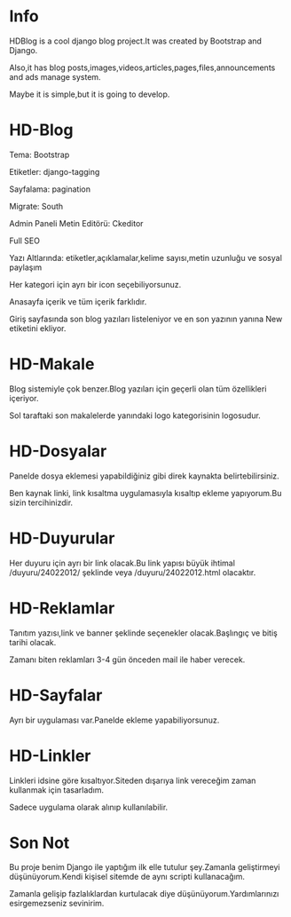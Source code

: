 Info
======

HDBlog is a cool django blog project.It was created by Bootstrap and Django.

Also,it has blog posts,images,videos,articles,pages,files,announcements and ads manage system.

Maybe it is simple,but it is going to develop.

HD-Blog
======

Tema: Bootstrap

Etiketler: django-tagging

Sayfalama: pagination

Migrate: South

Admin Paneli Metin Editörü: Ckeditor

Full SEO

Yazı Altlarında: etiketler,açıklamalar,kelime sayısı,metin uzunluğu ve sosyal paylaşım

Her kategori için ayrı bir icon seçebiliyorsunuz.

Anasayfa içerik ve tüm içerik farklıdır.

Giriş sayfasında son blog yazıları listeleniyor ve en son yazının yanına New etiketini ekliyor.


HD-Makale
======

Blog sistemiyle çok benzer.Blog yazıları için geçerli olan tüm özellikleri içeriyor.

Sol taraftaki son makalelerde yanındaki logo kategorisinin logosudur.


HD-Dosyalar
======

Panelde dosya eklemesi yapabildiğiniz gibi direk kaynakta belirtebilirsiniz.

Ben kaynak linki, link kısaltma uygulamasıyla kısaltıp ekleme yapıyorum.Bu sizin tercihinizdir.


HD-Duyurular
======

Her duyuru için ayrı bir link olacak.Bu link yapısı büyük ihtimal /duyuru/24022012/ şeklinde veya /duyuru/24022012.html olacaktır.


HD-Reklamlar
======

Tanıtım yazısı,link ve banner şeklinde seçenekler olacak.Başlıngıç ve bitiş tarihi olacak.

Zamanı biten reklamları 3-4 gün önceden mail ile haber verecek.


HD-Sayfalar
======

Ayrı bir uygulaması var.Panelde ekleme yapabiliyorsunuz.


HD-Linkler
======

Linkleri idsine göre kısaltıyor.Siteden dışarıya link vereceğim zaman kullanmak için tasarladım.

Sadece uygulama olarak alınıp kullanılabilir.


Son Not
======

Bu proje benim Django ile yaptığım ilk elle tutulur şey.Zamanla geliştirmeyi düşünüyorum.Kendi kişisel sitemde de aynı scripti kullanacağım.

Zamanla gelişip fazlalıklardan kurtulacak diye düşünüyorum.Yardımlarınızı esirgemezseniz sevinirim.
